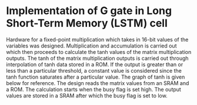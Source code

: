 # Implementation of G gate in Long Short-Term Memory (LSTM) cell
Hardware for a fixed-point multiplication which takes in 16-bit values of the variables was designed. Multiplication and accumulation is carried out which then proceeds to calculate the tanh values of the matrix multiplication outputs. The tanh of the matrix multiplication outputs is carried out through interpolation of tanh data stored in a ROM. If the output is greater than or less than a particular threshold, a constant value is considered since the tanh function saturates after a particular value. The graph of tanh is given below for reference. The design reads the matrix values from an SRAM and a ROM. The calculation starts when the busy flag is set high. The output values are stored in a SRAM after which the busy flag is set to low.
